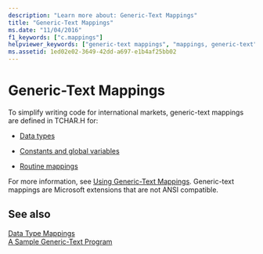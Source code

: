 ```yaml
---
description: "Learn more about: Generic-Text Mappings"
title: "Generic-Text Mappings"
ms.date: "11/04/2016"
f1_keywords: ["c.mappings"]
helpviewer_keywords: ["generic-text mappings", "mappings, generic-text"]
ms.assetid: 1ed02e02-3649-42dd-a697-e1b4af25bb02
---
```

# Generic-Text Mappings

To simplify writing code for international markets, generic-text mappings are defined in TCHAR.H for:

- [Data types](../c-runtime-library/data-type-mappings.md)

- [Constants and global variables](../c-runtime-library/constant-and-global-variable-mappings.md)

- [Routine mappings](../c-runtime-library/routine-mappings.md)

For more information, see [Using Generic-Text Mappings](../c-runtime-library/using-generic-text-mappings.md). Generic-text mappings are Microsoft extensions that are not ANSI compatible.

## See also

[Data Type Mappings](../c-runtime-library/data-type-mappings.md)<br/>
[A Sample Generic-Text Program](../c-runtime-library/a-sample-generic-text-program.md)
